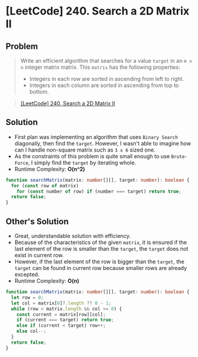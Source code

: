 # [LeetCode] 240. Search a 2D Matrix II

## Problem

> Write an efficient algorithm that searches for a value `target` in an `m x n` integer matrix matrix. This `matrix` has the following properties:
>
> - Integers in each row are sorted in ascending from left to right.
> - Integers in each column are sorted in ascending from top to bottom.

> [[LeetCode] 240. Search a 2D Matrix II](https://leetcode.com/problems/search-a-2d-matrix-ii/description/?envType=study-plan&id=data-structure-ii)

## Solution

- First plan was implementing an algorithm that uses `Binary Search` diagonally, then find the `target`. However, I wasn't able to imagine how can I handle non-square matrix such as `3 x 6` sized one.
- As the constraints of this problem is quite small enough to use `Brute-Force`, I simply find the `target` by iterating whole.
- Runtime Complexity: **O(n^2)**

```typescript
function searchMatrix(matrix: number[][], target: number): boolean {
  for (const row of matrix)
    for (const number of row) if (number === target) return true;
  return false;
}
```

## Other's Solution

- Great, understandable solution with efficiency.
- Because of the characteristics of the given `matrix`, it is ensured if the last element of the row is smaller than the `target`, the `target` does not exist in current row.
- However, if the last element of the row is bigger than the `target`, the `target` can be found in current row because smaller rows are already excepted.
- Runtime Complexity: **O(n)**

```typescript
function searchMatrix(matrix: number[][], target: number): boolean {
  let row = 0;
  let col = matrix[0]?.length ?? 0 - 1;
  while (row < matrix.length && col >= 0) {
    const current = matrix[row][col];
    if (current === target) return true;
    else if (current < target) row++;
    else col--;
  }
  return false;
}
```
